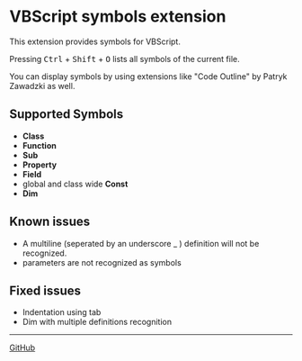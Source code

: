 # VBScript symbols extension

This extension provides symbols for VBScript.

Pressing <kbd>Ctrl</kbd> + <kbd>Shift</kbd> + <kbd>O</kbd> lists all symbols of the current file.

You can display symbols by using extensions like "Code Outline" by Patryk Zawadzki as well.

## Supported Symbols

- __Class__
- __Function__
- __Sub__
- __Property__
- __Field__
- global and class wide __Const__
- __Dim__

## Known issues

- A multiline (seperated by an underscore _ ) definition will not be recognized.
- parameters are not recognized as symbols

## Fixed issues

- Indentation using tab
- Dim with multiple definitions recognition

---

[GitHub](https://github.com/Luncher91/VBScript-vscode)
